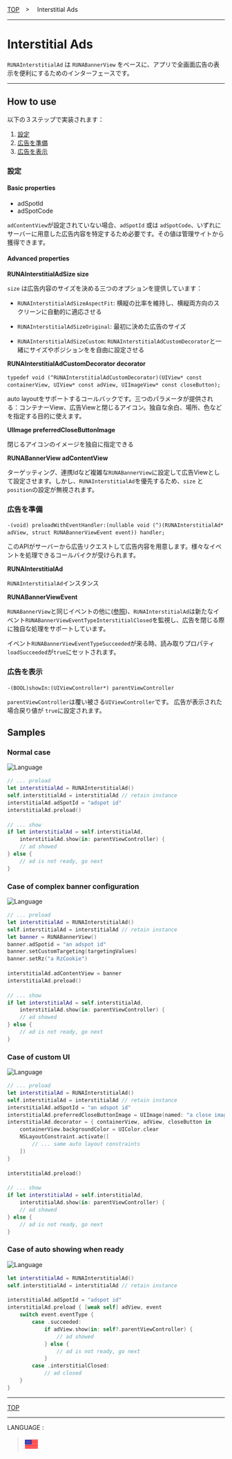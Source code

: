[TOP](/README.md#top)　>　 Interstitial Ads

---

# Interstitial Ads

`RUNAInterstitialAd` は `RUNABannerView` をベースに、アプリで全画面広告の表示を便利にするためのインターフェースです。

---

## How to use

以下の３ステップで実装されます：

1. [設定](#設定)
2. [広告を準備](#preload-ad-content)
3. [広告を表示](#show-ad)

### 設定

#### Basic properties

- adSpotId
- adSpotCode

`adContentView`が設定されていない場合、`adSpotId` 或は `adSpotCode`、いずれにサーバーに用意した広告内容を特定するため必要です。その値は管理サイトから獲得できます。

#### Advanced properties

__RUNAInterstitialAdSize size__

`size` は広告内容のサイズを決める三つのオプションを提供しています：

 - `RUNAInterstitialAdSizeAspectFit`: 横縦の比率を維持し、横縦両方向のスクリーンに自動的に適応させる

 - `RUNAInterstitialAdSizeOriginal`: 最初に決めた広告のサイズ

 - `RUNAInterstitialAdSizeCustom`: `RUNAInterstitialAdCustomDecorator`と一緒にサイズやポジションをを自由に設定させる

__RUNAInterstitialAdCustomDecorator decorator__

`typedef void (^RUNAInterstitialAdCustomDecorator)(UIView* const containerView, UIView* const adView, UIImageView* const closeButton);`

auto layoutをサポートするコールバックです。三つのパラメータが提供される：コンテナーView、広告Viewと閉じるアイコン。独自な余白、場所、色などを指定する目的に使えます。

__UIImage preferredCloseButtonImage__

閉じるアイコンのイメージを独自に指定できる

__RUNABannerView adContentView__

ターゲッティング、連携Idなど複雑な`RUNABannerView`に設定して広告Viewとして設定させます。しかし、`RUNAInterstitialAd`を優先するため、`size` と `position`の設定が無視されます。
 
### 広告を準備

`-(void) preloadWithEventHandler:(nullable void (^)(RUNAInterstitialAd* adView, struct RUNABannerViewEvent event)) handler;`

このAPIがサーバーから広告リクエストして広告内容を用意します。様々なイベントを処理できるコールバイクが受けられます。

__RUNAInterstitialAd__

`RUNAInterstitialAd`インスタンス

__RUNABannerViewEvent__

`RUNABannerView`と同じイベントの他に([参照](../bannerads/README.md/#event-tracker))、`RUNAInterstitialAd`は新たなイベント`RUNABannerViewEventTypeInterstitialClosed`を監視し、広告を閉じる際に独自な処理をサポートしています。

イベント`RUNABannerViewEventTypeSucceeded`が来る時、読み取りプロパティ`loadSucceeded`が`true`にセットされます。

### 広告を表示

`-(BOOL)showIn:(UIViewController*) parentViewController`

`parentViewController`は覆い被さる`UIViewController`です。
広告が表示された場合戻り値が `true`に設定されます。

## Samples

### Normal case
![Language](http://img.shields.io/badge/language-Swift-red.svg?style=flat)

```swift
// ... preload
let interstitialAd = RUNAInterstitialAd()
self.interstitialAd = interstitialAd // retain instance
interstitialAd.adSpotId = "adspot id"
interstitialAd.preload()

// ... show
if let interstitialAd = self.interstitialAd,
    interstitialAd.show(in: parentViewController) {
    // ad showed
} else {
    // ad is not ready, go next
}
```

### Case of complex banner configuration
![Language](http://img.shields.io/badge/language-Swift-red.svg?style=flat)

```swift
// ... preload
let interstitialAd = RUNAInterstitialAd()
self.interstitialAd = interstitialAd // retain instance
let banner = RUNABannerView()
banner.adSpotid = "an adspot id"
banner.setCustomTargeting(targetingValues)
banner.setRz("a RzCookie")

interstitialAd.adContentView = banner
interstitialAd.preload()

// ... show
if let interstitialAd = self.interstitialAd,
    interstitialAd.show(in: parentViewController) {
    // ad showed
} else {
    // ad is not ready, go next
}
```

### Case of custom UI
![Language](http://img.shields.io/badge/language-Swift-red.svg?style=flat)

```swift
// ... preload
let interstitialAd = RUNAInterstitialAd()
self.interstitialAd = interstitialAd // retain instance
interstitialAd.adSpotId = "an adspot id"
interstitialAd.preferredCloseButtonImage = UIImage(named: "a close image")
interstitialAd.decorator = { containerView, adView, closeButton in
    containerView.backgroundColor = UIColor.clear
    NSLayoutConstraint.activate([
        // ... same auto layout constraints
    ])
}

interstitialAd.preload()

// ... show
if let interstitialAd = self.interstitialAd,
    interstitialAd.show(in: parentViewController) {
    // ad showed
} else {
    // ad is not ready, go next
}
```

### Case of auto showing when ready
![Language](http://img.shields.io/badge/language-Swift-red.svg?style=flat)

```swift
let interstitialAd = RUNAInterstitialAd()
self.interstitialAd = interstitialAd // retain instance

interstitialAd.adSpotId = "adspot id"
interstitialAd.preload { [weak self] adView, event
    switch event.eventType {
        case .succeeded:
            if adView.show(in: self?.parentViewController) {
                // ad showed
            } else {
                // ad is not ready, go next
            }
        case .interstitialClosed:
            // ad closed
    }
}
```

---

[TOP](/README.md#top)

---

LANGUAGE :

> [![en](/doc/lang/en.png)](/doc/interstitial/README.md)